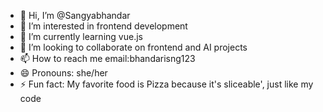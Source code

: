 - 👋 Hi, I’m @Sangyabhandar
- 👀 I’m interested in frontend development
- 🌱 I’m currently learning vue.js
- 💞️ I’m looking to collaborate on frontend and AI projects
- 📫 How to reach me email:bhandarisng123
- 😄 Pronouns: she/her
- ⚡ Fun fact: My favorite food is Pizza because it's sliceable', just like my code 

<!---
Sangyabhandar/Sangyabhandar is a ✨ special ✨ repository because its `README.md` (this file) appears on your GitHub profile.
You can click the Preview link to take a look at your changes.
--->
